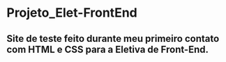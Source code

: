 # Projeto_Elet-FrontEnd

## Site de teste feito durante meu primeiro contato com HTML e CSS para a Eletiva de Front-End.
